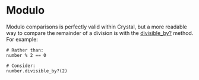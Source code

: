 # Modulo

Modulo comparisons is perfectly valid within Crystal, but a more readable way to compare the remainder of a division is with the [divisible_by?][divisible_by] method.
For example:

```crystal
# Rather than:
number % 2 == 0

# Consider:
number.divisible_by?(2)
```

[divisible_by]: https://crystal-lang.org/api/latest/Int.html#divisible_by%3F%28num%29%3ABool-instance-method

